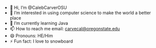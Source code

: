 - 👋 Hi, I’m @CalebCarverOSU
- 👀 I’m interested in using computer science to make the world a better place
- 🌱 I’m currently learning Java
- 📫 How to reach me email: carvecal@oregonstate.edu
- 😄 Pronouns: HE/Him
- ⚡ Fun fact: I love to snowboard

<!---
CalebCarverOSU/CalebCarverOSU is a ✨ special ✨ repository because its `README.md` (this file) appears on your GitHub profile.
You can click the Preview link to take a look at your changes.
--->
